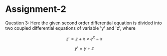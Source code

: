 # Assignment-2

Question 3:
Here the given second order differential equation is divided into two coupled differential equations of variable 'y' and 'z', where 


```math
z' = z + x\times e^{x} - x 
```
```math
y' = y + z
```
